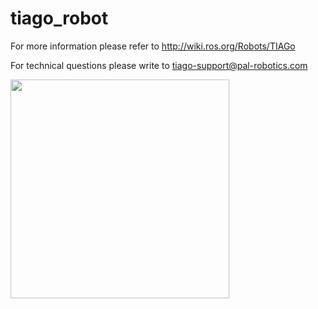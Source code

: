 # tiago_robot

For more information please refer to http://wiki.ros.org/Robots/TIAGo

For technical questions please write to tiago-support@pal-robotics.com

<img src="http://wiki.ros.org/Robots/TIAGo?action=AttachFile&do=get&target=TIAGo_titanium_right.png" width="350"/>
